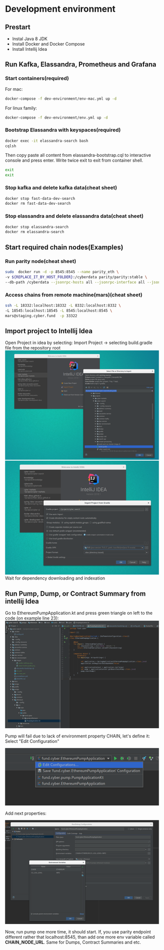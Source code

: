 # Development environment

## Prestart
* Instal Java 8 JDK
* Install Docker and Docker Compose
* Install Intellij Idea

## Run Kafka, Elassandra, Prometheus and Grafana
### Start containers(required)
For mac:
```bash
docker-compose -f dev-environment/env-mac.yml up -d
```
For linux family:
```bash
docker-compose -f dev-environment/env.yml up -d
```
### Bootstrap Elassandra with keyspaces(required)
```bash
docker exec -it elassandra-search bash
cqlsh
```
Then copy paste all content from elassandra-bootstrap.cql to interactive console and press enter. Write twice exit to 
 exit from container shell.
```bash
exit
exit
```
### Stop kafka and delete kafka data(cheat sheet)
```bash
docker stop fast-data-dev-search
docker rm fast-data-dev-search
```
### Stop elassandra and delete elassandra data(cheat sheet)
```bash
docker stop elassandra-search
docker rm elassandra-search
```

## Start required chain nodes(Examples)
### Run parity node(cheat sheet)
```bash
sudo  docker run -d -p 8545:8545 --name parity_eth \
-v ${REPLACE_IT_BY_HOST_FOLDER}:/cyberdata parity/parity:stable \
--db-path /cyberdata --jsonrpc-hosts all --jsonrpc-interface all --jsonrpc-threads 4
```

### Access chains from remote machine(mars)(cheat sheet)
```bash
ssh -L 18332:localhost:18332 -L 8332:localhost:8332 \
-L 18545:localhost:18545 -L 8545:localhost:8545 \
mars@staging.cyber.fund  -p 33322
```

## Import project to Intellij Idea
Open Project in idea by selecting: Import Project -> selecting build.gradle file from the repository root
![Select Build Gradle](images/select-build-gradle.png)
![Import Settings](images/gradle-settings.png)
Wait for dependency downloading and indexation

## Run Pump, Dump, or Contract Summary from intellij Idea
Go to EthereumPumpApplication.kt and press green triangle on left to the code (on example line 23):
![Start Pump](images/start-pump.png)

Pump will fail due to lack of environment property CHAIN, let's define it: Select "Edit Configuration"

![Select Edit Run Configuration](images/select-edit-configuration.png)

Add next properties:

![Add variables](images/add-environment-variables.png)

Now, run pump one more time, it should start. If, you use parity endpoint different rather that localhost:8545, than add
 one more env variable called **CHAIN_NODE_URL**. Same for Dumps, Contract Summaries and etc.
